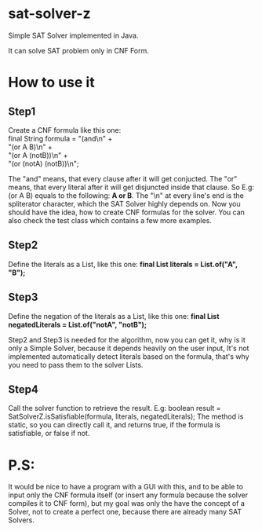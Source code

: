 # sat-solver-z
Simple SAT Solver implemented in Java.

It can solve SAT problem only in CNF Form.

# How to use it
## Step1
Create a CNF formula like this one:  
final String formula =  "(and\n" +  
"(or A B)\n" +  
"(or A (notB))\n" +  
"(or (notA) (notB))\n";

The "and" means, that every clause after it will get conjucted. The "or" means, that every literal after it will get disjuncted inside that clause. So E.g: (or A B) equals to the following: **A or B**. The "\n" at every line's end is the spliterator character, which the SAT Solver highly depends on. Now you should have the idea, how to create CNF formulas for the solver. You can also check the test class which contains a few more examples.

## Step2
Define the literals as a List<String>, like this one: **final List<String> literals = List.of("A", "B");**

## Step3
Define the negation of the literals as a List<String>, like this one: **final List<String> negatedLiterals = List.of("notA", "notB");**

Step2 and Step3 is needed for the algorithm, now you can get it, why is it only a Simple Solver, because it depends heavily on the user input, It's not implemented automatically detect literals based on the formula, that's why you need to pass them to the solver Lists.

## Step4
Call the solver function to retrieve the result.
E.g: boolean result = SatSolverZ.isSatisfiable(formula, literals, negatedLiterals);
The method is static, so you can directly call it, and returns true, if the formula is satisfiable, or false if not.

# P.S:
It would be nice to have a program with a GUI with this, and to be able to input only the CNF formula itself (or insert any formula because the solver compiles it to CNF form), but my goal was only the have the concept of a Solver, not to create a perfect one, because there  are already many SAT Solvers.

